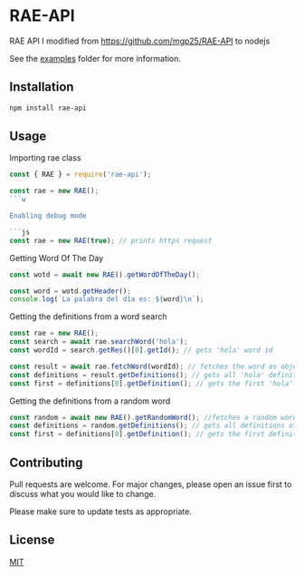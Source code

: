 # RAE-API

RAE API I modified from <https://github.com/mgp25/RAE-API> to nodejs

See the [examples](https://github.com/account0123/RAE-API/tree/main/examples) folder for more information.

## Installation

```bash
npm install rae-api
```

## Usage

Importing rae class

```js
const { RAE } = require('rae-api');

const rae = new RAE();
```w

Enabling debug mode

```js
const rae = new RAE(true); // prints https request
```

Getting Word Of The Day

```js
const wotd = await new RAE().getWordOfTheDay();

const word = wotd.getHeader();
console.log(`La palabra del día es: ${word}\n`);
```

Getting the definitions from a word search

```js
const rae = new RAE();
const search = await rae.searchWord('hola');
const wordId = search.getRes()[0].getId(); // gets 'hola' word id

const result = await rae.fetchWord(wordId); // fetches the word as object
const definitions = result.getDefinitions(); // gets all 'hola' definitions as Defintion[]
const first = definitions[0].getDefinition(); // gets the first 'hola' definition as string
```

Getting the definitions from a random word
```js
const random = await new RAE().getRandomWord(); //fetches a random word
const definitions = random.getDefinitions(); // gets all definitions of random word as Definition[]
const first = definitions[0].getDefinition(); // gets the first definition of random word as string
```

## Contributing

Pull requests are welcome. For major changes, please open an issue first to discuss what you would like to change.

Please make sure to update tests as appropriate.

## License

[MIT](https://choosealicense.com/licenses/mit/)
